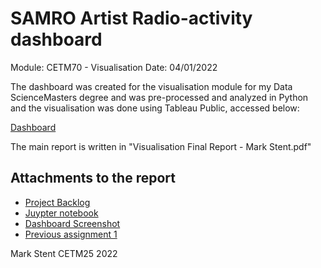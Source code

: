 # SAMRO Artist Radio-activity dashboard

Module: CETM70 - Visualisation
Date: 04/01/2022

The dashboard was created for the visualisation module for my Data ScienceMasters degree and was pre-processed and analyzed in Python and the visualisation was done using Tableau Public, accessed below:

[Dashboard](https://public.tableau.com/views/BlackCoffeeAnalysis/ArtistRadio-ActivityDashboard2020?:language=en-US&publish=yes&:display_count=n&:origin=viz_share_link)

The main report is written in "Visualisation Final Report - Mark Stent.pdf"

## Attachments to the report

- [Project Backlog](Appendix/SAMRO-tool-backlog.pdf)
- [Juypter notebook](Appendix/BC%20-%20Datacleaning.pdf)
- [Dashboard Screenshot](Appendix/Artist%20Radio-Activity%20Dashboard%202020.png)
- [Previous assignment 1](Appendix/Masters%20visualisation%20report%201.pdf)



Mark Stent
CETM25 2022


